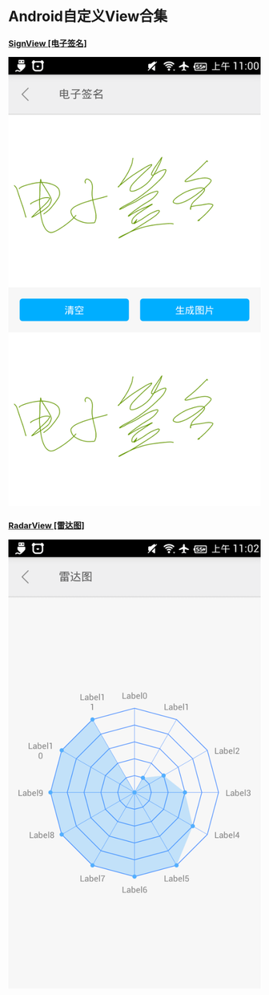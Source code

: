 # Android自定义View合集

### [SignView [电子签名]](signview/readme.md)
![预览图](signview/preview.png)
### [RadarView [雷达图]](radarview/readme.md)
![预览图](radarview/preview.png)